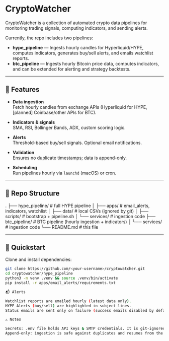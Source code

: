 # CryptoWatcher

CryptoWatcher is a collection of automated crypto data pipelines for monitoring trading signals, computing indicators, and sending alerts.

Currently, the repo includes two pipelines:

- **hype_pipeline** — Ingests hourly candles for Hyperliquid/HYPE, computes indicators, generates buy/sell alerts, and emails watchlist reports.
- **btc_pipeline** — Ingests hourly Bitcoin price data, computes indicators, and can be extended for alerting and strategy backtests.

---

## 🔧 Features

- **Data ingestion**  
  Fetch hourly candles from exchange APIs (Hyperliquid for HYPE, [planned] Coinbase/other APIs for BTC).

- **Indicators & signals**  
  SMA, RSI, Bollinger Bands, ADX, custom scoring logic.

- **Alerts**  
  Threshold-based buy/sell signals. Optional email notifications.

- **Validation**  
  Ensures no duplicate timestamps; data is append-only.

- **Scheduling**  
  Run pipelines hourly via `launchd` (macOS) or cron.

---

## 📂 Repo Structure
.
├── hype_pipeline/ # full HYPE pipeline
│ ├── apps/ # email_alerts, indicators, watchlist
│ ├── data/ # local CSVs (ignored by git)
│ ├── scripts/ # bootstrap + pipeline.sh
│ └── services/ # ingestion code
├── btc_pipeline/ # BTC pipeline (hourly ingestion + indicators)
│ └── services/ # ingestion code
└── README.md # this file


---

## 🚀 Quickstart

Clone and install dependencies:
```bash
git clone https://github.com/<your-username>/cryptowatcher.git
cd cryptowatcher/hype_pipeline
python3 -m venv .venv && source .venv/bin/activate
pip install -r apps/email_alerts/requirements.txt

📬 Alerts

Watchlist reports are emailed hourly (latest data only).
HYPE Alerts (buy/sell) are highlighted in subject lines.
Status emails are sent only on failure (success emails disabled by default).

⚠️ Notes

Secrets: .env file holds API keys & SMTP credentials. It is git-ignored — create your own based on .env.example.
Append-only: ingestion is safe against duplicates and resumes from the last timestamp.
